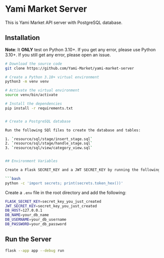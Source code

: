 # Yami Market Server

This is Yami Market API server with PostgreSQL database.

## Installation

**Note**: It **ONLY** test on Python 3.10+. If you get any error,
please use Python 3.10+. If you still get any error, please open an issue.

````bash
# Download the source code
git clone https://github.com/Yami-Market/yami-market-server

# Create a Python 3.10+ virtual environment
python3 -m venv venv

# Activate the virtual environment
source venv/bin/activate

# Install the dependencies
pip install -r requirements.txt


# Create a PostgreSQL database

Run the following SQl files to create the database and tables:

1. `resource/sql/stage/insert_stage.sql`
2. `resource/sql/stage/handle_stage.sql`
3. `resource/sql/view/category_view.sql`


## Environment Variables

Create a Flask SECRET_KEY and a JWT SECRET_KEY by running the following command:

```bash
python -c 'import secrets; print(secrets.token_hex())'
````

Create a `.env` file in the root directory and add the following:

```bash
FLASK_SECRET_KEY=secret_key_you_just_created
JWT_SECRET_KEY=secret_key_you_just_created
DB_HOST=127.0.0.1
DB_NAME=your_db_name
DB_USERNAME=your_db_username
DB_PASSWORD=your_db_password
```

## Run the Server

```bash
flask --app app --debug run
```
